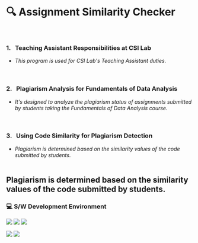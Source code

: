 # 🔍 Assignment Similarity Checker
<br/>  
   
### 1. &nbsp; Teaching Assistant Responsibilities at CSI Lab <br/>
- _This program is used for CSI Lab's Teaching Assistant duties._ <br/> <br/> <br/>

### 2. &nbsp; Plagiarism Analysis for Fundamentals of Data Analysis <br/>
- _It's designed to analyze the plagiarism status of assignments submitted by students taking the Fundamentals of Data Analysis course._ <br/> <br/> <br/> 

### 3. &nbsp; Using Code Similarity for Plagiarism Detection <br/> 
- _Plagiarism is determined based on the similarity values of the code submitted by students._ <br/> <br/> 

Plagiarism is determined based on the similarity values of the code submitted by students.
--------------------------
### 💻 S/W Development Environment
<p>
  <img src="https://img.shields.io/badge/Windows 10-0078D6?style=flat-square&logo=Windows&logoColor=white"/>
  <img src="https://img.shields.io/badge/Anaconda-e9e9e9?style=flat-square&logo=Anaconda&logoColor=44A833"/>
  <img src="https://img.shields.io/badge/PyCharm-66FF00?style=flat-square&logo=PyCharm&logoColor=black"/>
</p>
<p>
  <img src="https://img.shields.io/badge/Python-3776AB?style=flat-square&logo=Python&logoColor=white"/>
  <img src="https://img.shields.io/badge/Numpy-013243?style=flat-square&logo=Numpy&logoColor=blue"/>
</p>

